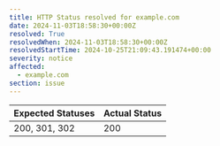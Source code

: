 ```yaml
---
title: HTTP Status resolved for example.com
date: 2024-11-03T18:58:30+00:00Z
resolved: True
resolvedWhen: 2024-11-03T18:58:30+00:00Z
resolvedStartTime: 2024-10-25T21:09:43.191474+00:00
severity: notice
affected:
  - example.com
section: issue
---
```


| Expected Statuses | Actual Status  |
|-------------------|----------------|
| 200, 301, 302 | 200 |
